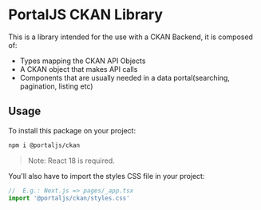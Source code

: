 # PortalJS CKAN Library

This is a library intended for the use with a CKAN Backend, it is composed of:

- Types mapping the CKAN API Objects
- A CKAN object that makes API calls
- Components that are usually needed in a data portal(searching, pagination, listing etc)

## Usage

To install this package on your project:

```bash
npm i @portaljs/ckan
```

> Note: React 18 is required.

You'll also have to import the styles CSS file in your project:

```ts
//  E.g.: Next.js => pages/_app.tsx
import '@portaljs/ckan/styles.css'
```
